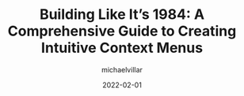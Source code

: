 ---
author: michaelvillar
date: 2022-02-01
permalink: false
publisher: height_app
tags:
  - guides
  - design
  - usability
target_url: https://height.app/blog/guide-to-build-context-menus
title: "Building Like It’s 1984: A Comprehensive Guide to Creating Intuitive Context Menus"
---